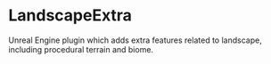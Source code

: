 # LandscapeExtra
Unreal Engine plugin which adds extra features related to landscape, including procedural terrain and biome.
